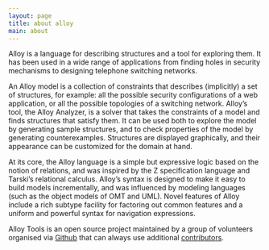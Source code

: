 ```yaml
---
layout: page
title: about alloy
main: about
---
```


Alloy is a language for describing structures and a tool for exploring
them. It has been used in a wide range of applications from finding
holes in security mechanisms to designing telephone switching
networks.

An Alloy model is a collection of constraints that describes
(implicitly) a set of structures, for example: all the possible
security configurations of a web application, or all the possible
topologies of a switching network. Alloy’s tool, the Alloy Analyzer,
is a solver that takes the constraints of a model and finds structures
that satisfy them. It can be used both to explore the model by
generating sample structures, and to check properties of the model by
generating counterexamples. Structures are displayed graphically, and
their appearance can be customized for the domain at hand.

At its core, the Alloy language is a simple but expressive logic based
on the notion of relations, and was inspired by the Z specification
language and Tarski’s relational calculus. Alloy’s syntax is designed
to make it easy to build models incrementally, and was influenced by
modeling languages (such as the object models of OMT and UML). Novel
features of Alloy include a rich subtype facility for factoring out
common features and a uniform and powerful syntax for navigation
expressions.

Alloy Tools is an open source project maintained by a group of
volunteers organised via [Github](https://github.com/AlloyTools) that
can always use additional
[contributors](https://github.com/AlloyTools/org.alloytools.alloy/blob/master/CONTRIBUTING.md).

